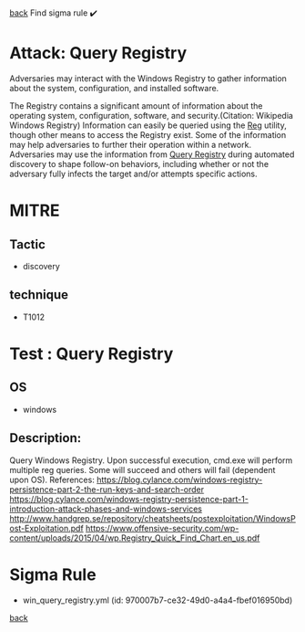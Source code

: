 
[back](../index.md)
Find sigma rule :heavy_check_mark: 

# Attack: Query Registry 

Adversaries may interact with the Windows Registry to gather information about the system, configuration, and installed software.

The Registry contains a significant amount of information about the operating system, configuration, software, and security.(Citation: Wikipedia Windows Registry) Information can easily be queried using the [Reg](https://attack.mitre.org/software/S0075) utility, though other means to access the Registry exist. Some of the information may help adversaries to further their operation within a network. Adversaries may use the information from [Query Registry](https://attack.mitre.org/techniques/T1012) during automated discovery to shape follow-on behaviors, including whether or not the adversary fully infects the target and/or attempts specific actions.

# MITRE
## Tactic
  - discovery


## technique
  - T1012


# Test : Query Registry
## OS
  - windows


## Description:
Query Windows Registry.
Upon successful execution, cmd.exe will perform multiple reg queries. Some will succeed and others will fail (dependent upon OS).
References:
https://blog.cylance.com/windows-registry-persistence-part-2-the-run-keys-and-search-order
https://blog.cylance.com/windows-registry-persistence-part-1-introduction-attack-phases-and-windows-services
http://www.handgrep.se/repository/cheatsheets/postexploitation/WindowsPost-Exploitation.pdf
https://www.offensive-security.com/wp-content/uploads/2015/04/wp.Registry_Quick_Find_Chart.en_us.pdf


# Sigma Rule
 - win_query_registry.yml (id: 970007b7-ce32-49d0-a4a4-fbef016950bd)



[back](../index.md)

